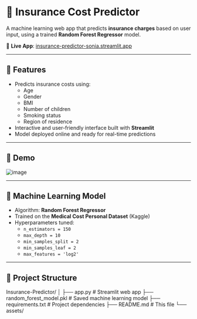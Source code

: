 # 🏥 Insurance Cost Predictor

A machine learning web app that predicts **insurance charges** based on user input, using a trained **Random Forest Regressor** model.

🔗 **Live App**: [insurance-predictor-sonia.streamlit.app](https://insurance-predictor-sonia.streamlit.app/)

---

## 📌 Features

- Predicts insurance costs using:
  - Age
  - Gender
  - BMI
  - Number of children
  - Smoking status
  - Region of residence
- Interactive and user-friendly interface built with **Streamlit**
- Model deployed online and ready for real-time predictions

---

## 🚀 Demo

![image](https://github.com/user-attachments/assets/0edf3cd9-6342-43a5-988a-918ccf3ed14d)

---

## 🧠 Machine Learning Model

- Algorithm: **Random Forest Regressor**
- Trained on the **Medical Cost Personal Dataset** (Kaggle)
- Hyperparameters tuned:
  - `n_estimators = 150`
  - `max_depth = 10`
  - `min_samples_split = 2`
  - `min_samples_leaf = 2`
  - `max_features = 'log2'`

---

## 📂 Project Structure

Insurance-Predictor/
│
├── app.py # Streamlit web app
├── random_forest_model.pkl # Saved machine learning model
├── requirements.txt # Project dependencies
├── README.md # This file
└── assets/





